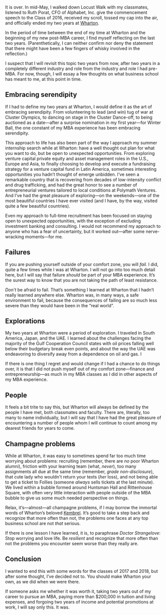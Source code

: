 <p class="lede">It is over. In mid-May, I walked down Locust Walk with my classmates, listened to Ruth Porat, CFO of Alphabet, Inc. give the commencement speech to the Class of 2016, received my scroll, tossed my cap into the air, and officially ended my two years at <a href="http://www.wharton.upenn.edu/">Wharton</a>.</p>

In the period of time between the end of my time at Wharton and the beginning of my new post-<abbr>MBA</abbr> career, I find myself reflecting on the last two years. (Parenthetically, I can neither confirm nor deny the statement that there might have been a few fingers of whisky involved in the reflection.)

I suspect that I will revisit this topic two years from now, after two years in a completely different industry and role from the industry and role I had pre-<abbr>MBA</abbr>. For now, though, I will essay a few thoughts on what business school has meant to me, at this point in time.

## Embracing serendipity

If I had to define my two years at Wharton, I would define it as the art of embracing serendipity. From volunteering to lead (and win) tug of war at Cluster Olympics, to dancing on stage in the Cluster Dance-off, to being auctioned as a date—after a surprise nomination in my first year—for Winter Ball, the one constant of my <abbr>MBA</abbr> experience has been embracing serendipity.

This approach to life has also been part of the way I approach my summer internship search while at Wharton: have a well thought out plan for what you want to do, but be open to unexpected opportunities. From exploring venture capital private equity and asset management roles in the U.S., Europe and Asia, to finally choosing to develop and execute a fundraising strategy for a venture capital fund in Latin America, sometimes interesting opportunities you hadn’t thought of emerge unbidden. I’ve seen a remarkable country that is recovering from decades of low-intensity conflict and drug trafficking, and had the great honor to see a number of entrepreneurial ventures tailored to local conditions at Polymath Ventures. And I’ve had the great pleasure of exploring—on the weekends—one of the most beautiful countries I have ever visited (and I have, by the way, visited quite a few beautiful countries).

Even my approach to full-time recruitment has been focused on staying open to unexpected opportunities, with the exception of excluding investment banking and consulting. I would not recommend my approach to anyone who has a fear of uncertainty, but it worked out—after some nerve-wracking moments—for me.

## Failures

If you are pushing yourself outside of your comfort zone, you will _fail._ I did, quite a few times while I was at Wharton. I will not go into too much detail here, but I will say that failure _should_ be part of your <abbr>MBA</abbr> experience. It’s the surest way to know that you are not taking the path of least resistance.

_Don’t_ be afraid to fail. That’s something I learned at Wharton that I hadn’t really learned anywhere else. Wharton was, in many ways, a safe environment to fail, because the consequences of failing are so much less severe than they would have been in the “real world”.

## Explorations

My two years at Wharton were a period of exploration. I traveled in South America, Japan, and the <abbr>UAE</abbr>. I learned about the challenges facing the majority of the Gulf Cooperation Council states with oil prices falling well below their budgetary break even points, and about the way the <abbr>UAE</abbr> was endeavoring to diversify away from a dependence on oil and gas. I

If there is one thing I regret and would change if I had a chance to do things over, it is that I did not push myself out of my comfort zone—finance and entrepreneurship—as much in my <abbr>MBA</abbr> classes as I did in other aspects of my <abbr>MBA</abbr> experience. 

## People

It feels a bit trite to say this, but Wharton will always be defined by the people I have met, both classmates and faculty. There are, literally, too many to name individually, but I will say that I have had the great pleasure of encountering a number of people whom I will continue to count among my dearest friends for years to come.



## Champagne problems

While at Wharton, it was easy to sometimes spend far too much time worrying about problems: recruiting (remember, there are _no_ poor Wharton alumni), friction with your learning team (what, _never_), too many assignments all due at the same time (remember, _grade non-disclosure_), that cute lady who wouldn't return your texts (_her_ loss), and not being able to get a ticket to Follies (someone _always_ sells tickets at the last minute). We lived within a bubble formed around Huntsman Hall and Rittenhouse Square, with often very little interaction with people outside of the <abbr>MBA</abbr> bubble to give us some much needed perspective on things.

Relax, it’s—almost—all champagne problems, if I may borrow the immortal words of Wharton’s beloved [Kembrel](http://www.bloomberg.com/news/articles/2015-04-09/kembrel-jones-wharton-s-dean-of-happiness). It’s good to take a step back and recognize that more often than not, the problems one faces at any top business school are not _that_ serious.

If there is one lesson I have learned, it is, to paraphrase <cite>Doctor Strangelove</cite>: Stop worrying and love life. Be _resilient_ and recognize that more often than not the problems you encounter seem worse than they really are.

## Conclusion

I wanted to end this with some words for the classes of 2017 and 2018, but after some thought, I’ve decided not to. You should make Wharton your own, as we did when we were there.

If someone asks me whether it was worth it, taking two years out of my career to pursue an <abbr>MBA</abbr>, paying more than $200,000 in tuition and living expenses, and forgoing two years of income and potential promotions at work, I will say only this. It was.
